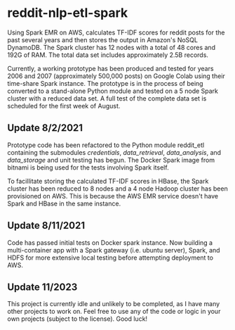 # reddit-nlp-etl-spark
Using Spark EMR on AWS, calculates TF-IDF scores for reddit posts for the past several years and then stores the output in Amazon's NoSQL DynamoDB. The Spark cluster has 12 nodes with a total of 48 cores and 192G of RAM. The total data set includes approximately 2.5B records.

Currently, a working prototype has been produced and tested for years 2006 and 2007 (approximately 500,000 posts) on Google Colab using their time-share Spark instance. The prototype is in the process of being converted to a stand-alone Python module and tested on a 5 node Spark cluster with a reduced data set. A full test of the complete data set is scheduled for the first week of August.

## Update 8/2/2021
Prototype code has been refactored to the Python module reddit_etl containing the submodules *credentials*, *data_retrieval*, *data_analysis*, and *data_storage* and unit testing has begun. The Docker Spark image from bitnami is being used for the tests involving Spark itself.

To facillitate storing the calculated TF-IDF scores in HBase, the Spark cluster has been reduced to 8 nodes and a 4 node Hadoop cluster has been provisioned on AWS. This is because the AWS EMR service doesn't have Spark and HBase in the same instance.

## Update 8/11/2021
Code has passed initial tests on Docker spark instance. Now building a multi-container app with a Spark gateway (i.e. ubuntu server), Spark, and HDFS for more extensive local testing before attempting deployment to AWS.

## Update 11/2023
This project is currently idle and unlikely to be completed, as I have many other projects to work on. Feel free to use any of the code or logic in your own projects (subject to the license). Good luck!
